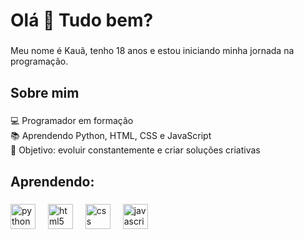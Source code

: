 <h1 align="left">Olá 👋 Tudo bem?</h1>

###

<p align="left">Meu nome é Kauã, tenho 18 anos e estou iniciando minha jornada na programação.</p>

###

<h2 align="left">Sobre mim</h2>

###

<p align="left">💻 Programador em formação <br>📚 Aprendendo Python, HTML, CSS e JavaScript <br>🎯 Objetivo: evoluir constantemente e criar soluções criativas</p>

###

<h2 align="left">Aprendendo:</h2>

###

<div align="left">
  <img src="https://cdn.jsdelivr.net/gh/devicons/devicon/icons/python/python-original.svg" height="40" alt="python logo"  />
  <img width="12" />
  <img src="https://cdn.jsdelivr.net/gh/devicons/devicon/icons/html5/html5-original.svg" height="40" alt="html5 logo"  />
  <img width="12" />
  <img src="https://cdn.jsdelivr.net/gh/devicons/devicon/icons/css3/css3-original.svg" height="40" alt="css logo"  />
  <img width="12" />
  <img src="https://cdn.jsdelivr.net/gh/devicons/devicon/icons/javascript/javascript-original.svg" height="40" alt="javascript logo"  />
</div>

###
